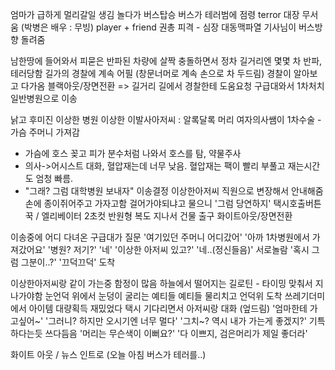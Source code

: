 엄마가 급하게 멀리갈일 생김
놀다가 버스탑승
버스가 테러범에 점령
terror 대장 무서움 (박병은 배우 : 무빙)
player + friend 권총 피격 - 심장 대동맥파열
기사님이 버스방향 돌려줌

남한땅에 들어와서 피묻은 반파된 차량에 살짝 충돌하면서 정차
길거리엔 몇몇 차 반파, 테러당함
길가의 경찰에 계속 어필 (창문너머로 계속 손으로 차 두드림)
경찰이 알아보고 다가옴
블랙아웃/장면전환 => 길거리
길에서 경찰한테 도움요청
구급대와서 1차처치
일반병원으로 이송

낡고 후미진 이상한 병원
이상한 이발사아저씨 : 알록달록 머리
여자의사쌤이 1차수술
  -가슴 주머니 가져감
  - 가슴에 호스 꽂고 피가 분수처럼 나와서 호스를 탐, 약물주사
  - 의사->어시스트 대화, 혈압재는데 너무 낮음. 혈압재는 팩이 빨리 부풀고 재는시간도 엄청 빠름.
  - "그래? 그럼 대학병원 보내자" 이송결정
이상한아저씨 직원으로 변장해서 안내해줌
손에 종이쥐어주고 가자고함
걸어가야되냐고 물으니 '그럼 당연하지'
택시호출버튼 꾹 / 엘리베이터 2초컷 반원형 복도 지나서 건물 출구
화이트아웃/장면전환

이송중에 어디 다녀온 구급대가 질문 '여기있던 주머니 어디갔어'
'아까 1차병원에서 가져갔어요'
'병원? 저기?'
'네'
'이상한 아저씨 있고?'
'네..(정신들음)'
서로놀람
'혹시 그럼 그분이..?'
'끄덕끄덕'
도착

이상한아저씨랑 같이 가는중
함정이 많음
하늘에서 떨어지는 길로틴 - 타이밍 맞춰서 지나가야함
눈언덕 위에서 눈덩이 굴리는 예티들
예티들 물리치고 언덕위 도착
쓰레기더미에서 아이템 대량획득
재밌었다
택시 기다리면서 아저씨랑 대화
(엎드림) '엄마한테 가고싶어~'
'그러니? 하지만 오시기엔 너무 멀다'
'그치~? 역시 내가 가는게 좋겠지?'
기특하다는듯 쓰다듬음
'머리는 무슨색이 이뻐요?'
'다 이쁘지, 검은머리가 제일 좋더라'

화이트 아웃 / 뉴스 인트로 (오늘 아침 버스가 테러를..)
